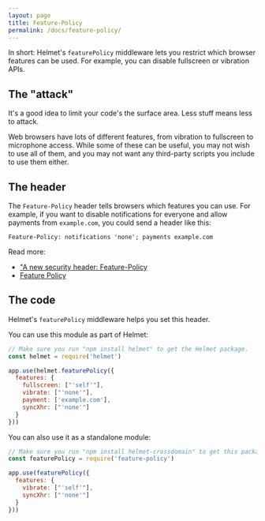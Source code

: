 ```yaml
---
layout: page
title: Feature-Policy
permalink: /docs/feature-policy/
---
```

In short: Helmet's `featurePolicy` middleware lets you restrict which browser features can be used. For example, you can disable fullscreen or vibration APIs.

The "attack"
------------

It's a good idea to limit your code's the surface area. Less stuff means less to attack.

Web browsers have lots of different features, from vibration to fullscreen to microphone access. While some of these can be useful, you may not wish to use all of them, and you may not want any third-party scripts you include to use them either.

The header
----------

The `Feature-Policy` header tells browsers which features you can use. For example, if you want to disable notifications for everyone and allow payments from `example.com`, you could send a header like this:

```
Feature-Policy: notifications 'none'; payments example.com
```

Read more:

- ["A new security header: Feature-Policy](https://scotthelme.co.uk/a-new-security-header-feature-policy/)
- [Feature Policy](https://developers.google.com/web/updates/2018/06/feature-policy)

The code
--------

Helmet's `featurePolicy` middleware helps you set this header.

You can use this module as part of Helmet:

```javascript
// Make sure you run "npm install helmet" to get the Helmet package.
const helmet = require('helmet')

app.use(helmet.featurePolicy({
  features: {
    fullscreen: ["'self'"],
    vibrate: ["'none'"],
    payment: ['example.com'],
    syncXhr: ["'none'"]
  }
}))
```

You can also use it as a standalone module:

```javascript
// Make sure you run "npm install helmet-crossdomain" to get this package.
const featurePolicy = require('feature-policy')

app.use(featurePolicy({
  features: {
    vibrate: ["'self'"],
    syncXhr: ["'none'"]
  }
}))
```
